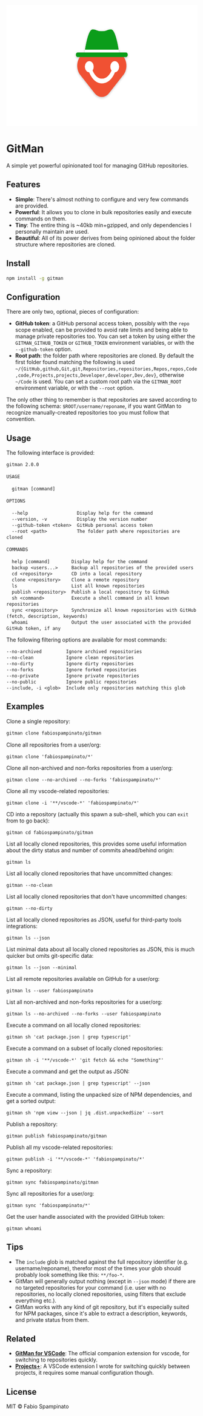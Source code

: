 
<p align="center">
  <img src="./resources/banner.png" alt="GitMan's Banner" width="640px" height="320px">
</p>

# GitMan

A simple yet powerful opinionated tool for managing GitHub repositories.

## Features

- **Simple**: There's almost nothing to configure and very few commands are provided.
- **Powerful**: It allows you to clone in bulk repositories easily and execute commands on them.
- **Tiny**: The entire thing is ~40kb min+gzipped, and only dependencies I personally maintain are used.
- **Beautiful**: All of its power derives from being opinioned about the folder structure where repositories are cloned.

## Install

```sh
npm install -g gitman
```

## Configuration

There are only two, optional, pieces of configuration:

- **GitHub token**: a GitHub personal access token, possibly with the `repo` scope enabled, can be provided to avoid rate limits and being able to manage private repositories too. You can set a token by using either the `GITMAN_GITHUB_TOKEN` or `GITHUB_TOKEN` environment variables, or with the `--github-token` option.
- **Root path**: the folder path where repositories are cloned. By default the first folder found matching the following is used `~/{GitHub,github,Git,git,Repositories,repositories,Repos,repos,Code,code,Projects,projects,Developer,developer,Dev,dev}`, otherwise `~/Code` is used. You can set a custom root path via the `GITMAN_ROOT` environment variable, or with the `--root` option.

The only other thing to remember is that repositories are saved according to the following schema: `$ROOT/username/reponame`, if you want GitMan to recognize manually-created repositories too you must follow that convention.

## Usage

The following interface is provided:

```
gitman 2.0.0

USAGE

  gitman [command]

OPTIONS

  --help                  Display help for the command
  --version, -v           Display the version number
  --github-token <token>  GitHub personal access token
  --root <path>           The folder path where repositories are cloned

COMMANDS

  help [command]        Display help for the command
  backup <users...>     Backup all repositories of the provided users
  cd <repository>       CD into a local repository
  clone <repository>    Clone a remote repository
  ls                    List all known repositories
  publish <repository>  Publish a local repository to GitHub
  sh <command>          Execute a shell command in all known repositories
  sync <repository>     Synchronize all known repositories with GitHub (fetch, description, keywords)
  whoami                Output the user associated with the provided GitHub token, if any
```

The following filtering options are available for most commands:

```
--no-archived         Ignore archived repositories
--no-clean            Ignore clean repositories
--no-dirty            Ignore dirty repositories
--no-forks            Ignore forked repositories
--no-private          Ignore private repositories
--no-public           Ignore public repositories
--include, -i <glob>  Include only repositories matching this glob
```

## Examples

Clone a single repository:

```sh
gitman clone fabiospampinato/gitman
```

Clone all repositories from a user/org:

```
gitman clone 'fabiospampinato/*'
```

Clone all non-archived and non-forks repositories from a user/org:

```
gitman clone --no-archived --no-forks 'fabiospampinato/*'
```

Clone all my vscode-related repositories:

```
gitman clone -i '**/vscode-*' 'fabiospampinato/*'
```

CD into a repository (actually this spawn a sub-shell, which you can `exit` from to go back):

```
gitman cd fabiospampinato/gitman
```

List all locally cloned repositories, this provides some useful information about the dirty status and number of commits ahead/behind origin:

```
gitman ls
```

List all locally cloned repositories that have uncommitted changes:

```
gitman --no-clean
```

List all locally cloned repositories that don't have uncommitted changes:

```
gitman --no-dirty
```

List all locally cloned repositories as JSON, useful for third-party tools integrations:

```
gitman ls --json
```

List minimal data about all locally cloned repositories as JSON, this is much quicker but omits git-specific data:

```
gitman ls --json --minimal
```

List all remote repositories available on GitHub for a user/org:

```
gitman ls --user fabiospampinato
```

List all non-archived and non-forks repositories for a user/org:

```
gitman ls --no-archived --no-forks --user fabiospampinato
```

Execute a command on all locally cloned repositories:

```
gitman sh 'cat package.json | grep typescript'
```

Execute a command on a subset of locally cloned repositories:

```
gitman sh -i '**/vscode-*' 'git fetch && echo "Something"'
```

Execute a command and get the output as JSON:

```
gitman sh 'cat package.json | grep typescript' --json
```

Execute a command, listing the unpacked size of NPM dependencies, and get a sorted output:

```
gitman sh 'npm view --json | jq .dist.unpackedSize' --sort
```

Publish a repository:

```
gitman publish fabiospampinato/gitman
```

Publish all my vscode-related repositories:

```
gitman publish -i '**/vscode-*' 'fabiospampinato/*'
```

Sync a repository:

```
gitman sync fabiospampinato/gitman
```

Sync all repositories for a user/org:

```
gitman sync 'fabiospampinato/*'
```

Get the user handle associated with the provided GitHub token:

```
gitman whoami
```

## Tips

- The `include` glob is matched against the full repository identifier (e.g. username/reponame), therefor most of the times your glob should probably look something like this: `**/foo-*`.
- GitMan will generally output nothing (except in `--json` mode) if there are no targeted repositories for your command (i.e. user with no repositories, no locally cloned repositories, using filters that exclude everything etc.).
- GitMan works with any kind of git repository, but it's especially suited for NPM packages, since it's able to extract a description, keywords, and private status from them.

## Related

- **[GitMan for VSCode](https://marketplace.visualstudio.com/items?itemName=fabiospampinato.vscode-gitman)**: The official companion extension for vscode, for switching to repositories quickly.
- **[Projects+](https://marketplace.visualstudio.com/items?itemName=fabiospampinato.vscode-projects-plus)**: A VSCode extension I wrote for switching quickly between projects, it requires some manual configuration though.

## License

MIT © Fabio Spampinato
